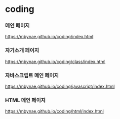 # coding

### 메인 페이지
https://mbynae.github.io/coding/index.html   

### 자기소개 페이지
https://mbynae.github.io/coding/class/index.html   

### 자바스크립트 메인 페이지
https://mbynae.github.io/coding/javascript/index.html

### HTML 메인 페이지
https://mbynae.github.io/coding/html/index.html

